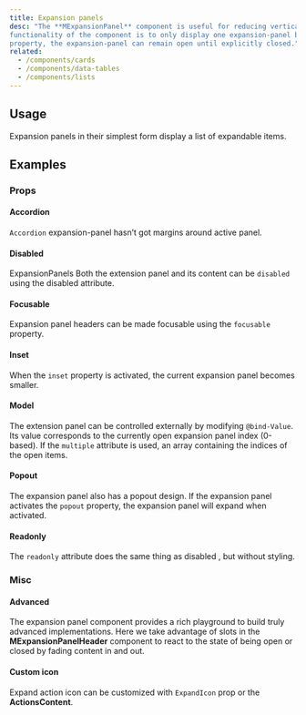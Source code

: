 ```yaml
---
title: Expansion panels
desc: "The **MExpansionPanel** component is useful for reducing vertical space with large amounts of information. The default
functionality of the component is to only display one expansion-panel body at a time; however, with the **Multiple**
property, the expansion-panel can remain open until explicitly closed."
related:
  - /components/cards
  - /components/data-tables
  - /components/lists
---
```


## Usage

Expansion panels in their simplest form display a list of expandable items.

<expansion-panels-usage></expansion-panels-usage>

## Examples

### Props

#### Accordion

`Accordion` expansion-panel hasn’t got margins around active panel.

<example file="" />

#### Disabled

ExpansionPanels Both the extension panel and its content can be `disabled` using the disabled attribute. 

<example file="" />

#### Focusable

Expansion panel headers can be made focusable using the `focusable` property.

<example file="" />

#### Inset

When the `inset` property is activated, the current expansion panel becomes smaller.

<example file="" />

#### Model

The extension panel can be controlled externally by modifying `@bind-Value`. Its value corresponds to the currently open expansion panel index (0-based). If the `multiple` attribute is used, an array containing the indices of the open items.

<example file="" />

#### Popout

The expansion panel also has a popout design. If the expansion panel activates the `popout` property, the expansion panel will expand when activated.

<example file="" />

#### Readonly

The `readonly` attribute does the same thing as disabled , but without styling.

<example file="" />

### Misc

#### Advanced

The expansion panel component provides a rich playground to build truly advanced implementations. Here we take advantage of slots in the **MExpansionPanelHeader**   component to react to the state of being open or closed by fading content in and out.

<example file="" />

#### Custom icon

Expand action icon can be customized with `ExpandIcon` prop or the **ActionsContent**.

<example file="" />


